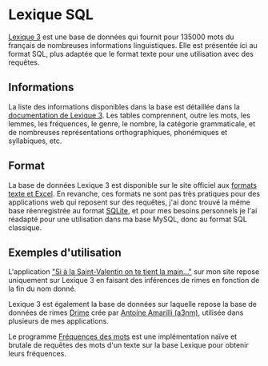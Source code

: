 # Lexique SQL
[Lexique 3](http://www.lexique.org/) est une base de données qui fournit pour 135000 mots du français de nombreuses informations linguistiques. 
Elle est présentée ici au format SQL, plus adaptée que le format texte pour une utilisation avec des requêtes.

## Informations

La liste des informations disponibles dans la base est détaillée dans la [documentation de Lexique 3](http://www.lexique.org/outils/Manuel_Lexique.htm#_Toc152122354).
Les tables comprennent, outre les mots, les lemmes, les fréquences, le genre, le nombre, la catégorie grammaticale, 
et de nombreuses représentations orthographiques, phonémiques et syllabiques, etc.

## Format

La base de données Lexique 3 est disponible sur le site officiel aux [formats texte et Excel](http://www.lexique.org/telLexique.php).
En revanche, ces formats ne sont pas très pratiques pour des applications web qui reposent sur des requêtes, 
j'ai donc trouvé la même base réenregistrée au format [SQLite](https://gist.github.com/WhiteFangs/9556b513b7fc18f9ac4cc72527407ae5), 
et pour mes besoins personnels je l'ai réadapté pour une utilisation dans ma base MySQL, donc au format SQL classique. 

## Exemples d'utilisation

L'application ["Si à la Saint-Valentin on te tient la main…"](http://louphole.com/applications/saint-valentin/) sur mon site
repose uniquement sur Lexique 3 en faisant des inférences de rimes en fonction de la fin du nom donné.

Lexique 3 est également la base de données sur laquelle repose la base de données de rimes [Drime](https://drime.a3nm.net/) crée par [Antoine Amarilli (a3nm)](https://a3nm.net/index.html.fr), 
utilisée dans plusieurs de mes applications.

Le programme [Fréquences des mots](http://louphole.com/bibliotech/frequence-des-mots/) est une implémentation naïve et brutale de requêtes des mots d'un texte sur la base Lexique
pour obtenir leurs fréquences. 
